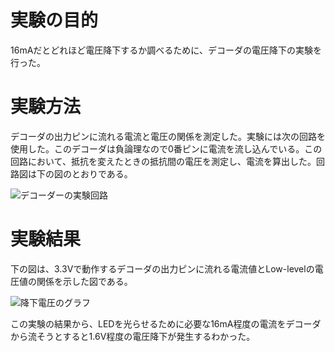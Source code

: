 # 実験の目的

16mAだとどれほど電圧降下するか調べるために、デコーダの電圧降下の実験を行った。

# 実験方法

デコーダの出力ピンに流れる電流と電圧の関係を測定した。実験には次の回路を使用した。このデコーダは負論理なので0番ピンに電流を流し込んでいる。この回路において、抵抗を変えたときの抵抗間の電圧を測定し、電流を算出した。回路図は下の図のとおりである。

![デコーダーの実験回路](./imgs/decoder.png)

# 実験結果

下の図は、3.3Vで動作するデコーダの出力ピンに流れる電流値とLow-levelの電圧値の関係を示した図である。

![降下電圧のグラフ](./imgs/decoder_voltage_drop_graph.png)

この実験の結果から、LEDを光らせるために必要な16mA程度の電流をデコーダから流そうとすると1.6V程度の電圧降下が発生するわかった。
